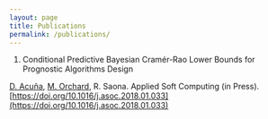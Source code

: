 ```yaml
---
layout: page
title: Publications
permalink: /publications/
---
```


1. Conditional Predictive Bayesian Cramér-Rao Lower Bounds for Prognostic Algorithms Design

[D. Acuña](https://www.ing.uc.cl/academicos-e-investigadores/david-esteban-acuna-ureta/), [M. Orchard](https://www.cec.uchile.cl/~morchard/), R. Saona. Applied Soft Computing (in Press).
[https://doi.org/10.1016/j.asoc.2018.01.033](https://doi.org/10.1016/j.asoc.2018.01.033)
